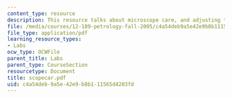 ```yaml
---
content_type: resource
description: This resource talks about microscope care, and adjusting the microscope.
file: /media/courses/12-109-petrology-fall-2005/c4a54deb9a5e42e9b8b111565d4203fd_scopecar.pdf
file_type: application/pdf
learning_resource_types:
- Labs
ocw_type: OCWFile
parent_title: Labs
parent_type: CourseSection
resourcetype: Document
title: scopecar.pdf
uid: c4a54deb-9a5e-42e9-b8b1-11565d4203fd
---
```

